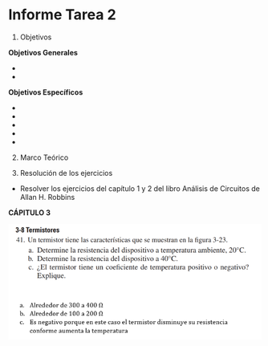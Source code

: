 
# Informe Tarea 2

1. Objetivos

 __Objetivos Generales__

* 
* 

__Objetivos Específicos__

* 

* 

*

* 

* 
2. Marco Teórico



3. Resolución de los ejercicios
* Resolver los ejercicios del capítulo 1 y 2 del libro Análisis de Circuitos de Allan H. Robbins

__CÁPITULO 3__

![](https://github.com/ItzAdoc/Imagenes_D2/blob/main/41.PNG)
